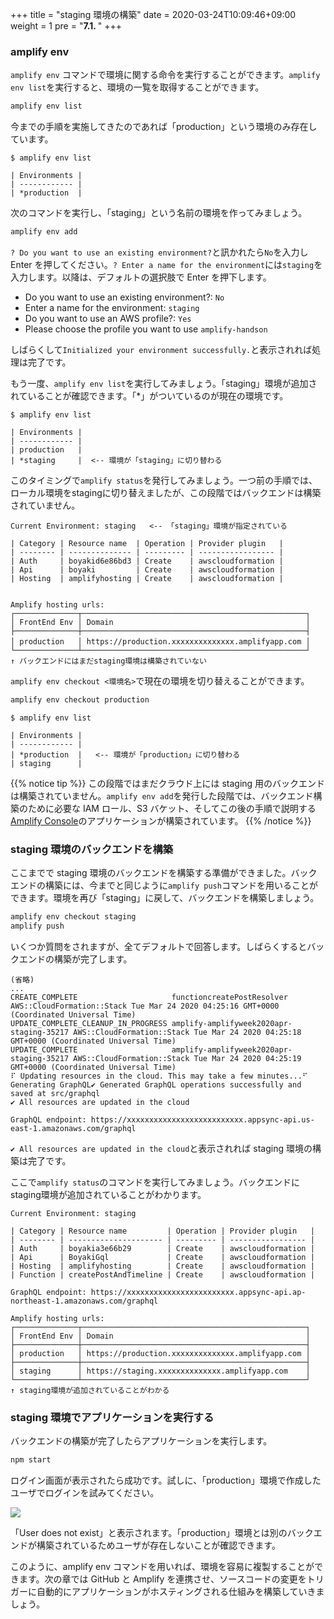 +++
title = "staging 環境の構築"
date = 2020-03-24T10:09:46+09:00
weight = 1
pre = "<b>7.1. </b>"
+++

### amplify env

`amplify env` コマンドで環境に関する命令を実行することができます。`amplify env list`を実行すると、環境の一覧を取得することができます。

```sh
amplify env list
```

今までの手順を実施してきたのであれば「production」という環境のみ存在しています。

```null
$ amplify env list

| Environments |
| ------------ |
| *production  |
```

次のコマンドを実行し、「staging」という名前の環境を作ってみましょう。

```sh
amplify env add
```

`? Do you want to use an existing environment?`と訊かれたら`No`を入力し Enter を押してください。`? Enter a name for the environment`には`staging`を入力します。以降は、デフォルトの選択肢で Enter を押下します。

- Do you want to use an existing environment?: `No`
- Enter a name for the environment: `staging`
- Do you want to use an AWS profile?: `Yes`
- Please choose the profile you want to use `amplify-handson`

しばらくして`Initialized your environment successfully.`と表示されれば処理は完了です。

もう一度、`amplify env list`を実行してみましょう。「staging」環境が追加されていることが確認できます。「\*」がついているのが現在の環境です。

```null
$ amplify env list

| Environments |
| ------------ |
| production   |
| *staging     |  <-- 環境が「staging」に切り替わる
```

このタイミングで`amplify status`を発行してみましょう。一つ前の手順では、ローカル環境をstagingに切り替えましたが、この段階ではバックエンドは構築されていません。

```
Current Environment: staging   <-- 「staging」環境が指定されている

| Category | Resource name  | Operation | Provider plugin   |
| -------- | -------------- | --------- | ----------------- |
| Auth     | boyakid6e86bd3 | Create    | awscloudformation |
| Api      | boyaki         | Create    | awscloudformation |
| Hosting  | amplifyhosting | Create    | awscloudformation |


Amplify hosting urls: 
┌──────────────┬──────────────────────────────────────────────────┐
│ FrontEnd Env │ Domain                                           │
├──────────────┼──────────────────────────────────────────────────┤
│ production   │ https://production.xxxxxxxxxxxxxx.amplifyapp.com │　
└──────────────┴──────────────────────────────────────────────────┘
↑ バックエンドにはまだstaging環境は構築されていない
```
`amplify env checkout <環境名>`で現在の環境を切り替えることができます。

```sh
amplify env checkout production
```

```null
$ amplify env list

| Environments |
| ------------ |
| *production  |   <-- 環境が「production」に切り替わる
| staging      |
```

{{% notice tip %}}
この段階ではまだクラウド上には staging 用のバックエンドは構築されていません。`amplify env add`を発行した段階では、バックエンド構築のために必要な IAM ロール、S3 バケット、そしてこの後の手順で説明する[Amplify Console](https://aws.amazon.com/jp/amplify/console/)のアプリケーションが構築されています。
{{% /notice %}}

### staging 環境のバックエンドを構築

ここまでで staging 環境のバックエンドを構築する準備ができました。バックエンドの構築には、今までと同じように`amplify push`コマンドを用いることができます。環境を再び「staging」に戻して、バックエンドを構築しましょう。

```sh
amplify env checkout staging
amplify push
```

いくつか質問をされますが、全てデフォルトで回答します。しばらくするとバックエンドの構築が完了します。

```null
(省略)
...
CREATE_COMPLETE                     functioncreatePostResolver               AWS::CloudFormation::Stack Tue Mar 24 2020 04:25:16 GMT+0000 (Coordinated Universal Time)
UPDATE_COMPLETE_CLEANUP_IN_PROGRESS amplify-amplifyweek2020apr-staging-35217 AWS::CloudFormation::Stack Tue Mar 24 2020 04:25:18 GMT+0000 (Coordinated Universal Time)
UPDATE_COMPLETE                     amplify-amplifyweek2020apr-staging-35217 AWS::CloudFormation::Stack Tue Mar 24 2020 04:25:19 GMT+0000 (Coordinated Universal Time)
⠏ Updating resources in the cloud. This may take a few minutes...⠋ Generating GraphQL✔ Generated GraphQL operations successfully and saved at src/graphql
✔ All resources are updated in the cloud

GraphQL endpoint: https://xxxxxxxxxxxxxxxxxxxxxxxxxx.appsync-api.us-east-1.amazonaws.com/graphql

```

`✔ All resources are updated in the cloud`と表示されれば staging 環境の構築は完了です。

ここで`amplify status`のコマンドを実行してみましょう。バックエンドにstaging環境が追加されていることがわかります。

```
Current Environment: staging

| Category | Resource name         | Operation | Provider plugin   |
| -------- | --------------------- | --------- | ----------------- |
| Auth     | boyakia3e66b29        | Create    | awscloudformation |
| Api      | BoyakiGql             | Create    | awscloudformation |
| Hosting  | amplifyhosting        | Create    | awscloudformation |
| Function | createPostAndTimeline | Create    | awscloudformation |

GraphQL endpoint: https://xxxxxxxxxxxxxxxxxxxxxxxx.appsync-api.ap-northeast-1.amazonaws.com/graphql

Amplify hosting urls: 
┌──────────────┬──────────────────────────────────────────────────┐
│ FrontEnd Env │ Domain                                           │
├──────────────┼──────────────────────────────────────────────────┤
│ production   │ https://production.xxxxxxxxxxxxxx.amplifyapp.com │
├──────────────┼──────────────────────────────────────────────────┤
│ staging      │ https://staging.xxxxxxxxxxxxxx.amplifyapp.com    │
└──────────────┴──────────────────────────────────────────────────┘
↑ staging環境が追加されていることがわかる
```

### staging 環境でアプリケーションを実行する

バックエンドの構築が完了したらアプリケーションを実行します。

```sh
npm start
```

ログイン画面が表示されたら成功です。試しに、「production」環境で作成したユーザでログインを試みてください。

![](/images/07_multi_env/production_user_not_exist.png)

「User does not exist」と表示されます。「production」環境とは別のバックエンドが構築されているためユーザが存在しないことが確認できます。

このように、amplify env コマンドを用いれば、環境を容易に複製することができます。次の章では GitHub と Amplify を連携させ、ソースコードの変更をトリガーに自動的にアプリケーションがホスティングされる仕組みを構築していきましょう。
